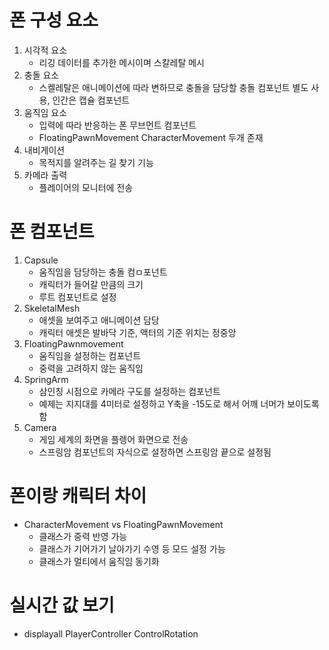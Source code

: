 # 폰 구성 요소
1. 시각적 요소
    - 리깅 데이터를 추가한 메시이며 스칼레탈 메시
2. 충돌 요소
    - 스켈레탈은 애니메이션에 따라 변하므로 충돌을 담당할 충돌 컴포넌트 별도 사용, 인간은 캡슐 컴포넌트
3. 움직임 요소
    - 입력에 따라 반응하는 폰 무브먼트 컴포넌트
    - FloatingPawnMovement CharacterMovement 두개 존재
4. 내비게이션
    - 목적지를 알려주는 길 찾기 기능
5. 카메라 출력
    - 플레이어의 모니터에 전송

# 폰 컴포넌트
1. Capsule
    - 움직임을 담당하는 충돌 컴ㅁ포넌트
    - 캐릭터가 들어갈 만큼의 크기
    - 루트 컴포넌트로 설정
2. SkeletalMesh
    - 애셋을 보여주고 애니메이션 담당
    - 캐릭터 애셋은 발바닥 기준, 액터의 기준 위치는 정중앙
3. FloatingPawnmovement
    - 움직임을 설정하는 컴포넌트
    - 중력을 고려하지 않는 움직임
4. SpringArm
    - 삼인칭 시점으로 카메라 구도를 설정하는 컴포넌트
    - 예제는 지지대를 4미터로 설정하고 Y축을 -15도로 해서 어깨 너머가 보이도록 함
5. Camera
    - 게임 세계의 화면을 플렝어 화면으로 전송
    - 스프링암 컴포넌트의 자식으로 설정하면 스프링암 끝으로 설정됨

# 폰이랑 캐릭터 차이
- CharacterMovement vs FloatingPawnMovement
    - 클래스가 중력 반영 가능
    - 클래스가 기어가기 날아가기 수영 등 모드 설정 가능
    - 클래스가 멀티에서 움직임 동기화

# 실시간 값 보기
- displayall PlayerController ControlRotation